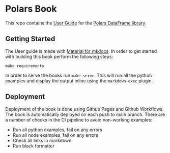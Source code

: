 # Polars Book

This repo contains the [User Guide](https://pola-rs.github.io/polars-book/user-guide/index.html) for the [Polars DataFrame library](https://github.com/pola-rs/polars).

## Getting Started

The User guide is made with [Material for mkdocs](https://squidfunk.github.io/mkdocs-material/). In order to get started with building this book perform the following steps:

```shell
make requirements

```

In order to serve the books run `make serve`. This will run all the python examples and display the output inline using the `markdown-exec` plugin.

## Deployment

Deployment of the book is done using Github Pages and Github Workflows. The book is automatically deployed on each push to main branch. There are a number of checks in the CI pipeline to avoid non-working examples:

- Run all python examples, fail on any errors
- Run all node examples, fail on any errors
- Check all links in markdown
- Run black formatter
